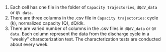 1. Each cell has one file in the folder of `Capacity trajectories`, `dQdV_data` or `QV data`.
2. There are three columns in the .csv file in `Capacity trajectories`: cycle (k), normalized capacity (Q), dQ/dk.
2. There are varied number of columns in the .csv files in `dQdV_data` or `QV data`. Each column represent the data from the discharge cycle in a "weekly" characterization test. The characterization tests are conducted about every week.
